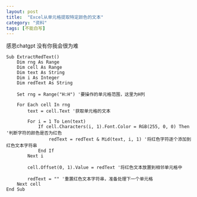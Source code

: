 ```yaml
---
layout: post
title:  "Excel从单元格提取特定颜色的文本"
category: "资料"
tags: [不能白写]
---
```

感恩chatgpt 没有你我会很为难

    Sub ExtractRedText()
        Dim rng As Range
        Dim cell As Range
        Dim text As String
        Dim i As Integer
        Dim redText As String
        
        Set rng = Range("H:H") '要操作的单元格范围，这里为H列
        
        For Each cell In rng
            text = cell.Text '获取单元格的文本
            
            For i = 1 To Len(text)
                If cell.Characters(i, 1).Font.Color = RGB(255, 0, 0) Then '判断字符的颜色是否为红色
                    redText = redText & Mid(text, i, 1) '将红色字符逐个添加到红色文本字符串
                End If
            Next i
            
            cell.Offset(0, 1).Value = redText '将红色文本放置到相邻单元格中
            
            redText = "" '重置红色文本字符串，准备处理下一个单元格
        Next cell
    End Sub


